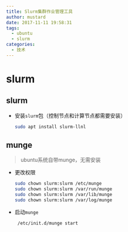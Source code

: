 ```yaml
---
title: Slurm集群作业管理工具
author: mustard
date: 2017-11-11 19:58:31
tags:
  - ubuntu
  - slurm
categories:
  - 技术
---
```


# slurm

## slurm

- 安装`slurm`包（控制节点和计算节点都需要安装）

  ```bash
  sudo apt install slurm-llnl
  ```

## munge

> ubuntu系统自带munge，无需安装

- 更改权限

  ```bash
  sudo chown slurm:slurm /etc/munge
  sudo chown slurm:slurm /var/run/munge
  sudo chown slurm:slurm /var/lib/munge
  sudo chown slurm:slurm /var/log/munge

  ```

- 启动`munge`

  ```bash
   /etc/init.d/munge start
  ```

  ​
